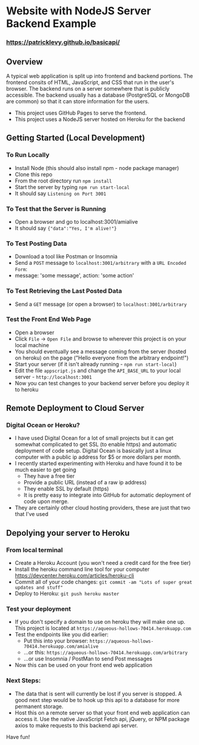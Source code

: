 # Website with NodeJS Server Backend Example

### https://patricklevy.github.io/basicapi/

## Overview
A typical web application is split up into frontend and backend portions. The frontend consits of HTML, JavaScript, and CSS that run in the user's browser. The backend runs on a server somewhere that is publicly accessible. The backend usually has a database (PostgreSQL or MongoDB are common) so that it can store information for the users.
- This project uses GitHub Pages to serve the frontend.
- This project uses a NodeJS server hosted on Heroku for the backend

## Getting Started (Local Development)
### To Run Locally
- Install Node (this should also install npm - node package manager)
- Clone this repo
- From the root directory run `npm install`
- Start the server by typing `npm run start-local`
- It should say `Listening on Port 3001`

### To Test that the Server is Running
- Open a browser and go to localhost:3001/amialive
- It should say `{"data":"Yes, I'm alive!"}`

### To Test Posting Data
- Download a tool like Postman or Insomnia
- Send a `POST` message to `localhost:3001/arbitrary` with a `URL Encoded Form`: 
- message: 'some message', action: 'some action'

### To Test Retrieving the Last Posted Data
- Send a `GET` message (or open a browser) to `localhost:3001/arbitrary`

### Test the Front End Web Page
- Open a browser
- Click `File` -> `Open File` and browse to wherever this project is on your local machine
- You should eventually see a message coming from the server (hosted on heroku) on the page ("Hello everyone from the arbitrary endpoint!")
- Start your server (if it isn't already running - `npm run start-local`)
- Edit the file `appscript.js` and change the `API_BASE_URL` to your local server - `http://localhost:3001`
- Now you can test changes to your backend server before you deploy it to heroku

## Remote Deployment to Cloud Server

### Digital Ocean or Heroku?
- I have used Digital Ocean for a lot of small projects but it can get somewhat complicated to get SSL (to enable https) and automatic deployment of code setup. Digital Ocean is basically just a linux computer with a public ip address for $5 or more dollars per month.
- I recently started experimenting with Heroku and have found it to be much easier to get going
  - They have a free tier
  - Provide a public URL (instead of a raw ip address)
  - They enable SSL by default (https)
  - It is pretty easy to integrate into GitHub for automatic deployment of code upon merge.
- They are certainly other cloud hosting providers, these are just that two that I've used

## Depolying your server to Heroku
### From local terminal
- Create a Heroku Account (you won't need a credit card for the free tier)
- Install the heroku command line tool for your computer https://devcenter.heroku.com/articles/heroku-cli
- Commit all of your code changes: `git commit -am "Lots of super great updates and stuff"`
- Deploy to Heroku: `git push heroku master`

### Test your deployment
- If you don't specify a domain to use on heroku they will make one up. This project is located at `https://aqueous-hollows-70414.herokuapp.com`
- Test the endpoints like you did earlier:
  - Put this into your browser: `https://aqueous-hollows-70414.herokuapp.com/amialive`
  - ...or this: `https://aqueous-hollows-70414.herokuapp.com/arbitrary`
  - ...or use Insomnia / PostMan to send Post messages
- Now this can be used on your front end web application

### Next Steps:
- The data that is sent will currently be lost if you server is stopped. A good next step would be to hook up this api to a database for more permanent storage.
- Host this on a remote server so that your front end web application can access it. Use the native JavaScript Fetch api, jQuery, or NPM package axios to make requests to this backend api server.


Have fun!

